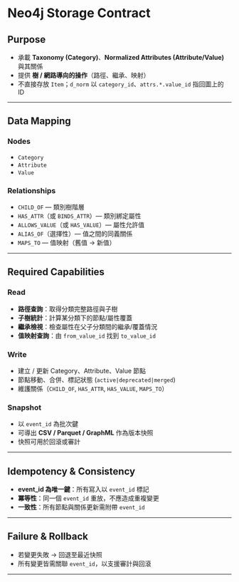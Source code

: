 # Neo4j Storage Contract

## Purpose

* 承載 **Taxonomy (Category)**、**Normalized Attributes (Attribute/Value)** 與其關係
* 提供 **樹 / 網路導向的操作**（路徑、繼承、映射）
* 不直接存放 `Item`；`d_norm` 以 `category_id`、`attrs.*.value_id` 指回圖上的 ID

---

## Data Mapping

### Nodes

* `Category`
* `Attribute`
* `Value`

### Relationships

* `CHILD_OF` — 類別樹階層
* `HAS_ATTR`（或 `BINDS_ATTR`）— 類別綁定屬性
* `ALLOWS_VALUE`（或 `HAS_VALUE`）— 屬性允許值
* `ALIAS_OF`（選擇性）— 值之間的同義關係
* `MAPS_TO` — 值映射（舊值 → 新值）

---

## Required Capabilities

### Read

* **路徑查詢**：取得分類完整路徑與子樹
* **子樹統計**：計算某分類下的節點/屬性覆蓋
* **繼承檢視**：檢查屬性在父子分類間的繼承/覆蓋情況
* **值映射查詢**：由 `from_value_id` 找到 `to_value_id`

### Write

* 建立 / 更新 Category、Attribute、Value 節點
* 節點移動、合併、標記狀態 (`active|deprecated|merged`)
* 維護關係（`CHILD_OF`, `HAS_ATTR`, `HAS_VALUE`, `MAPS_TO`）

### Snapshot

* 以 `event_id` 為批次鍵
* 可導出 **CSV / Parquet / GraphML** 作為版本快照
* 快照可用於回滾或審計

---

## Idempotency & Consistency

* **event\_id 為唯一鍵**：所有寫入以 `event_id` 標記
* **冪等性**：同一個 `event_id` 重放，不應造成重複變更
* **一致性**：所有節點與關係更新需附帶 `event_id`

---

## Failure & Rollback

* 若變更失敗 → 回退至最近快照
* 所有變更皆需關聯 `event_id`，以支援審計與回滾

---
